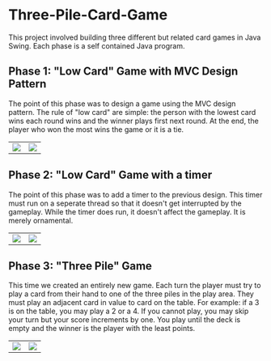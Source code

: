 # Three-Pile-Card-Game
This project involved building three different but related card games in Java Swing. Each phase is a self contained Java program.

## Phase 1: "Low Card" Game with MVC Design Pattern
The point of this phase was to design a game using the MVC design pattern. The rule of "low card" are simple: the person with the lowest card wins each round wins and the winner plays first next round. At the end, the player who won the most wins the game or it is a tie.
<table>
  <tr>
    <td valign="top"><img src="screenshots/Screenshot_1582745092.png"></td>
    <td valign="top"><img src="screenshots/Screenshot_1582745125.png"></td>
  </tr>
 </table>
 
 ## Phase 2: "Low Card" Game with a timer
The point of this phase was to add a timer to the previous design. This timer must run on a seperate thread so that it doesn't get interrupted by the gameplay. While the timer does run, it doesn't affect the gameplay. It is merely ornamental.
<table>
  <tr>
    <td valign="top"><img src="screenshots/Screenshot_1582745092.png"></td>
    <td valign="top"><img src="screenshots/Screenshot_1582745125.png"></td>
  </tr>
 </table>

## Phase 3: "Three Pile" Game
This time we created an entirely new game. Each turn the player must try to play a card from their hand to one of the three piles in the play area. They must play an adjacent card in value to card on the table. For example: if a 3 is on the table, you may play a 2 or a 4. If you cannot play, you may skip your turn but your score increments by one. You play until the deck is empty and the winner is the player with the least points.
<table>
  <tr>
    <td valign="top"><img src="screenshots/Screenshot_1582745092.png"></td>
    <td valign="top"><img src="screenshots/Screenshot_1582745125.png"></td>
  </tr>
 </table>
